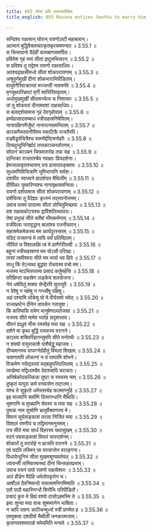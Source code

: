 ```yaml
---
title: 055 सीतां प्रति रावणदर्पोक्तिः
title_english: 055 Ravana entices Seetha to marry him

---
```

<div class="audioEmbed"  caption="श्रीराम-हरिसीताराममूर्ति-घनपाठिभ्यां वचनम्" src="https://archive.org/download/Ramayana-recitation-Sriram-harisItArAmamUrti-Ghanapaati-v2/Kanda_3/Kanda_3_ARK-055-Sitaam_Prathi_Ravana_Darpookthihi.mp3"></div>

सन्दिश्य राक्षसान् घोरान् रावणोऽष्टौ महाबलान्।  
आत्मानं बुद्धिवैक्लव्यात्कृतकृत्यममन्यत ॥ 3.55.1 ॥   
स चिन्तयानो वैदेहीं कामबाणसमर्पितः।  
प्रविवेश गृहं रम्यं सीतां द्रष्टुमभित्वरन् ॥ 3.55.2 ॥   
स प्रविश्य तु तद्वेश्म रावणो राक्षसाधिपः।  
अपश्यद्राक्षसीमध्ये सीतां शोकपरायणाम् ॥ 3.55.3 ॥   
अश्रुपूर्णमुखीं दीनां शोकभाराभिपीडिताम्।  
वायुवेगैरिवाक्रान्तां मज्जन्तीं नावमर्णवे ॥ 3.55.4 ॥   
मृगयूथपरिभ्रष्टां मृगीं श्वभिरिवावृताम्।  
अधोमुखमुखीं सीतामभ्येत्य च निशाचरः ॥ 3.55.5 ॥   
तां तु शोकपरां दीनामवशां राक्षसाधिपः।  
स बलाद्दर्शयामास गृहं देवगृहोपपम् ॥ 3.55.6 ॥   
हर्म्यप्रासादसम्बाधं स्त्रीसहस्रनिषेवितम्।  
नानापक्षिगणैर्जुष्टं नानारत्नसमन्वितम् ॥ 3.55.7 ॥   
काञ्चनैस्तापनीयैश्च स्फाटिकै राजतैरपि।  
वज्रवैडूर्यचित्रैश्च स्तम्भैर्द्दष्टिमनोहरैः ॥ 3.55.8 ॥   
दिव्यदुन्दुभिनिर्ह्रादं तप्तकाञ्चनतोरणम्।  
सोपानं काञ्चनं चित्रमारुरोह तया सह ॥ 3.55.9 ॥   
दान्तिका राजताश्चैव गवाक्षाः प्रियदर्शनाः।  
हेमजालावृताश्चासन् तत्र प्रासादपङ्क्तयः ॥ 3.55.10 ॥   
सुधामणिविचित्राणि भूमिभागानि सर्वशः।  
दशग्रीवः स्वभवने प्रादर्शयत मैथिलीम् ॥ 3.55.11 ॥   
दीर्घिकाः पुष्करिण्यश्च नानावृक्षसमन्विताः।  
रावणो दर्शयामास सीतां शोकपरायणाम् ॥ 3.55.12 ॥   
दर्शयित्वा तु वैदेह्याः कृत्स्नं तद्भवनोत्तमम्।  
उवाच वाक्यं पापात्मा सीतां लोभितुमिच्छया ॥ 3.55.13 ॥   
दश राक्षसकोट्यश्च द्वाविंशतिरथापराः।  
तेषां प्रभुरहं सीते सर्वेषां भीमकर्मणाम् ॥ 3.55.14 ॥   
वर्जयित्वा जरावृद्धान् बालांश्च रजनीचरान्।  
सहस्रमेकमेकस्य मम कार्यपुरस्सरम् ॥ 3.55.15 ॥   
यदिदं राजतन्त्रं मे त्वयि सर्वं प्रतिष्ठितम्।  
जीवितं च विशालाक्षि त्वं मे प्राणैर्गरीयसी ॥ 3.55.16 ॥   
बहूनां स्त्रीसहस्राणां मम योऽसौ परिग्रहः।  
तासां त्वमीश्वरा सीते मम भार्या भव प्रिये ॥ 3.55.17 ॥   
साधु किं तेऽन्यथा बुद्ध्या रोचयस्व वचो मम।  
भजस्व माऽभितप्तस्य प्रसादं कर्तुमर्हसि ॥ 3.55.18 ॥   
परिक्षिप्ता सहस्रेण लङ्केयं शतयोजना।  
नेयं धर्षयितुं शक्या सेन्द्रैरपि सुरासुरैः ॥ 3.55.19 ॥   
न देवेषु न यक्षेषु न गन्धर्वेषु पक्षिषु।  
अहं पश्यामि लोकेषु यो मे वीर्यसमो भवेत् ॥ 3.55.20 ॥   
राज्यभ्रष्टेन दीनेन तापसेन गतायुषा।  
किं करिष्यसि रामेण मानुषेणाल्पतेजसा ॥ 3.55.21 ॥   
भजस्व सीते मामेव भर्ताहं सदृशस्तव।  
यौवनं ह्यध्रुवं भीरू रमस्वेह मया सह ॥ 3.55.22 ॥   
दर्शने मा कृथा बुद्धिं राघवस्य वरानने।  
काऽस्य शक्तिरिहागन्तुमपि सीते मनोरथैः ॥ 3.55.23 ॥   
न शक्यो वायुराकाशे पाशैर्बद्धुं महाजवः।  
दीप्यमानस्य वाप्यग्नेर्ग्रहीतुं विमलां शिखाम् ॥ 3.55.24 ॥   
त्रयाणामपि लोकानां न तं पश्यामि शोभने।  
विक्रमेण नयेद्यस्त्वां मद्बाहुपरिपालिताम् ॥ 3.55.25 ॥   
त्वत्प्रेष्या मद्विधाश्चैव देवाश्चापि चराचराः।  
अभिषेकोदकल्किन्ना तुष्टा च रमयस्व माम् ॥ 3.55.26 ॥   
दुष्कृतं यत्पुरा कर्म वनवासेन तद्गतम्।  
यश्च ते सुकृतो धर्मस्तस्येह फलमाप्नुहि ॥ 3.55.27 ॥   
इह माल्यानि सर्वाणि दिव्यगन्धानि मैथिलि।  
भूषणानि च मुख्यानि सेवस्व च मया सह ॥ 3.55.28 ॥   
पुष्पकं नाम सुश्रोणि भ्रातुर्वैश्रवणस्य मे।  
विमानं सूर्यसङ्काशं तरसा निर्जितं मया ॥ 3.55.29 ॥   
विशालं रमणीयं च तद्विमानमनुत्तमम्।  
तत्र सीते मया सार्धं विहरस्व यथासुखम् ॥ 3.55.30 ॥   
वदनं पद्मसङ्काशं विमलं चारुदर्शनम्।  
शोकार्तं तु वरारोहे न भ्राजति वरानने ॥ 3.55.31 ॥   
एवं वदति तस्मिन् सा वस्त्रान्तेन वराङ्गना।  
पिधायेन्दुनिभं सीता मुखमश्रूण्यवर्तयत् ॥ 3.55.32 ॥   
ध्यायन्तीं तामिवास्वस्थां दीनां चिन्ताहतप्रभाम्।  
उवाच वचनं पापो रावणो राक्षसेश्वरः ॥ 3.55.33 ॥   
अलं व्रीडेन वैदेहि धर्मलोपकृतेन च।  
आर्षोऽयं दैवनिष्यन्दो यसत्वामभिगमिष्यति ॥ 3.55.34 ॥   
एतौ पादौ महास्निग्धौ शिरौभिः परिपीडितौ।  
प्रसादं कुरु मे क्षिप्रं वश्यो दासोऽहमस्मि ते ॥ 3.55.35 ॥   
इमाः शून्या मया वाचः शुष्ममाणेन भाषिताः।  
न चापि रावणः काञ्चिन्मूर्ध्ना स्त्रीं प्रणमेत ह ॥ 3.55.36 ॥   
एवमुक्त्वा दशग्रीवो मैथीलीं जनकात्मजाम्।  
कृतान्तवशमापन्नो ममेयमिति मन्यते ॥ 3.55.37 ॥   